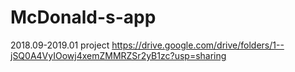 # McDonald-s-app
2018.09-2019.01 project
https://drive.google.com/drive/folders/1--jSQ0A4VyIOowj4xemZMMRZSr2yB1zc?usp=sharing
